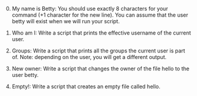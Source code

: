 0. My name is Betty:
You should use exactly 8 characters for your command (+1 character for the new line).
You can assume that the user betty will exist when we will run your script.

1. Who am I:
Write a script that prints the effective username of the current user.

2. Groups:
Write a script that prints all the groups the current user is part of.
Note: depending on the user, you will get a different output.

3. New owner:
Write a script that changes the owner of the file hello to the user betty.

4. Empty!:
Write a script that creates an empty file called hello.



